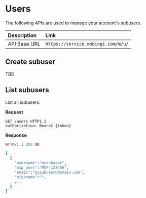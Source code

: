 # Users

The following APIs are used to manage your account's subusers.

| Description | Link |
| :--- | :--- |
| API Base URL | `https://service.mobingi.com/m/u/` |

## Create subuser

TBD

## List subusers

List all subusers.

**Request**

```http
GET /users HTTP1.1
authorization: Bearer {token}
```

**Response**

```ruby
HTTP/1.1 200 OK

[
  {
    "username":"mysubuser",
    "msp_user":"MSP-123456",
    "email":"mysubuser@domain.com",
    "nickname":"",
    ...
  }
]
```

